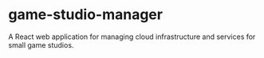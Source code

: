 # game-studio-manager
A React web application for managing cloud infrastructure and services for small game studios.
